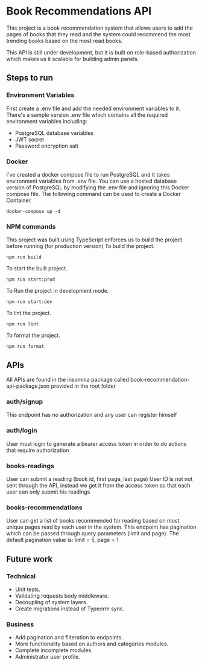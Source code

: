 # Book Recommendations API

This project is a book recommendation system that allows users to add the pages of books that they read and the system could recommend the most trending books based on the most read books.

This API is still under development, but it is built on role-based authorization which makes us it scalable for building admin panels.
## Steps to run
### Environment Variables
First create a .env file and add the needed environment variables to it.
<br>
There's a sample version .env file which contains all the required environment variables including:
<ul>
<li> PostgreSQL database variables
<li> JWT secret
<li> Password encryption salt 
</ul>

### Docker
I've created a docker compose file to run PostgreSQL and it takes environment variables from .env file.
You can use a hosted database version of PostgreSQL by modifying the .env file and ignoring this Docker compose file.
The following command can be used to create a Docker Container.
``` 
docker-compose up -d 
```

### NPM commands
This project was built using TypeScript enforces us to build the project before running (for production version)
To build the project.
```
npm run build
```

To start the built project.
```
npm run start:prod
```

To Run the project in development mode.
```
npm run start:dev
```

To lint the project.
```
npm run lint
```

To format the project.
```
npm run format
```

## APIs
All APIs are found in the insomnia package called book-recommendation-api-package.json provided in the root folder
### auth/signup
This endpoint has no authorization and any user can register himself

### auth/login
User must login to generate a bearer access token in order to do actions that require authorization

### books-readings
User can submit a reading (book id, first page, last page)
User ID is not not sent through the API, instead we get it from the access token so that each user can only submit his readings

### books-recommendations
User can get a list of books recommended for reading based on most unique pages read by each user in the system.
This endpoint has pagination which can be passed through query parameters (limit and page).
The default pagination value is: limit = 5, page = 1

## Future work
### Technical
<ul>
<li> Unit tests.
<li> Validating requests body middleware.
<li> Decoupling of system layers.
<li> Create migrations instead of Typeorm sync.
</ul>

### Business
<ul>
<li> Add pagination and filteration to endpoints.
<li> More functionality based on authors and categories modules.
<li> Complete incomplete modules.
<li> Administrator user profile.
</ul>


